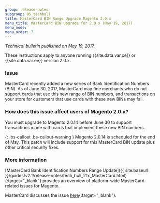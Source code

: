 ```yaml
---
group: release-notes
subgroup: 05_techbull
title: MasterCard BIN Range Upgrade Magento 2.0.x
menu_title: MasterCard BIN Upgrade for 2.0.x (May 19, 2017)
menu_node: 
menu_order: 7
---
```


*Technical bulletin published on May 19, 2017.*

These instructions apply to anyone running {{site.data.var.ce}} or {{site.data.var.ee}} version 2.0.x. 

### Issue

MasterCard recently added a new series of Bank Identification Numbers (BIN). As of June 30, 2017, MasterCard may fine merchants who do not support cards that use this new range of BIN numbers, and transactions on your store for customers that use cards with these new BINs may fail. 

### How does this issue affect users of Magento 2.0.x?

You must upgrade to Magento 2.0.14 before June 30 to support transactions made with cards that implement these new BIN numbers. 

{: .bs-callout .bs-callout-warning }
Magento 2.0.14 is scheduled for the end of May. This patch will include support for this MasterCard BIN update plus other critical security fixes.

### More information
[MasterCard Bank Identification Numbers Range Update]({{ site.baseurl }}/guides/v2.1/release-notes/tech_bull_21x_MasterCard.html){:target="_blank"} provides an overview of platform-wide MasterCard-related issues for Magento. 

MasterCard discusses the issue [here](https://www.mastercard.us/en-us/issuers/get-support/2-series-bin-expansion.html){:target="_blank"}. 








